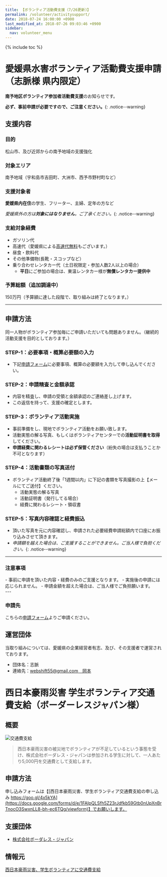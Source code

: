 ```yaml
---
title: 【ボランティア活動費支援（7/26更新)】
permalink: /volunteer/activitysupport/
date: 2018-07-24 16:00:00 +0900
last_modified_at: 2018-07-26 09:03:46 +0900
sidebar:
  nav: volunteer_menu
---
```

{% include toc %}

# 愛媛県水害ボランティア活動費支援申請（志脈様 県内限定）

**南予地区ボランティア参加者活動費支援**のお知らせです。

**必ず、事前申請が必要ですので、ご注意ください。**{: .notice--warning}

## 支援内容

### 目的
松山市、及び近郊からの南予地域の支援強化

### 対象エリア
南予地域（宇和島市吉田町、大洲市、西予市野村町など）

### 支援対象者
**愛媛県内在住**の学生、フリーター、主婦、定年の方など

*愛媛県外の方は**対象にはなりません**。ご了承ください。*{: .notice--warning}

### 支給対象経費
- ガソリン代
- 高速代（愛媛県による[高速代無料](https://cheerup-ehime.github.io/volunteer_backup/)もございます。）
- 昼食・飲料代
- その他準備物(長靴・スコップなど）
- 乗り合わせレンタカー代（土日祝限定・参加人数2人以上の場合）
  - **平日**にご参加の場合は、東温レンタカー様が**無償レンタカー提供中**

### 予算総額（追加調達中）
150万円（予算額に達した段階で、取り組みは終了となります。）

---

## 申請方法

同一人物がボランティア参加毎にご申請いただいても問題ありません。（継続的活動支援を目的としております。）

### **STEP-1**：必要事項・概算必要額の入力
- 下記[申請フォーム](https://docs.google.com/forms/d/e/1FAIpQLSeR8kfzkLFpPoeds7cJ9PbiRJGSX4jrb1WE5lcSs093M_LEbg/viewform)に必要事項、概算の必要額を入力して申し込んでください。

### **STEP-2**：申請精査と金額承認
- 内容を精査し、申請の受領と金額承認のご連絡差し上げます。
- この返信を持って、支援の確定とします。

### **STEP-3**：ボランティア活動実施
- 事前準備をし、現地でボランティア活動をお願い致します。
- 活動実態の解る写真、もしくはボランティアセンターでの**活動証明書を取得**してください。
- **申請経費に関わるレシートは必ず保管ください**（紛失の場合は支払うことか不可となります）

### **STEP-4**：活動書類の写真送付
- ボランティア活動終了後「1週間以内」に下記の書類を写真撮影の上【メールにてご送付】ください。
  - 活動実態の解る写真
  - 活動証明書（発行してる場合）
  - 経費に関わるレシート・領収書

### **STEP-5**：写真内容確認と経費振込
- 頂いた写真を元に内容確認し、申請された必要経費申請総額内で口座にお振り込みさせて頂きます。
- *申請額を越えた場合は、ご支援することができません。ご当人様で負担ください。*{: .notice--warning}

---

### 注意事項

<div class="notice">
- 事前に申請を頂いた内容・経費のみのご支援となります。
- 実施後の申請には応じられません。
- 申請金額を超えた場合は、ご当人様でご負担願います。
</div>
---

### 申請先
こちらの[申請フォーム](https://docs.google.com/forms/d/e/1FAIpQLSeR8kfzkLFpPoeds7cJ9PbiRJGSX4jrb1WE5lcSs093M_LEbg/viewform)よりご申請ください。

## 運営団体
当取り組みについては、愛媛県の企業経営者有志、及び、その支援者で運営されております。
- 団体名：志脈
- 連絡先：[webshift55@gmail.com　岡本](mailto:webshift55@gmail.com)

# 西日本豪雨災害 学生ボランティア交通費支給（ボーダーレスジャパン様）

## 概要

![交通費支給](https://files.value-press.com/czMjYXJ0aWNsZSM1NzY5NCMyMDUzMDYjNTc2OTRfU0JLQUFGZktXeC5wbmc.png)

> 西日本豪雨災害の被災地でボランティアが不足しているという事態を受け、株式会社ボーダレス・ジャパンは参加される学生に対して、一人あたり5,000円を交通費として支給します。

## 申請方法

申し込みフォームは【[西日本豪雨災害、学生ボランティア交通費支給の申し込み https://goo.gl/4x5kYA](https://docs.google.com/forms/d/e/1FAIpQLSfh5Z23rJdfkb59Gtb0nUpXnBrTnocO3SwxnLL8-bh-ec6TQg/viewform)】でお願いします。

## 支援団体

- [株式会社ボーダレス・ジャパン](https://www.borderless-japan.com/)

## 情報元

[西日本豪雨災害、学生ボランティアに交通費支給](https://www.value-press.com/pressrelease/205306)